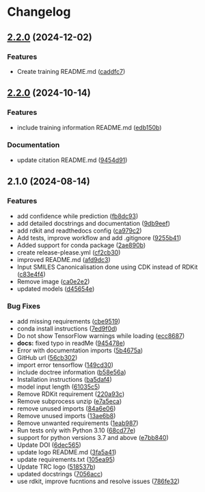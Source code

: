 # Changelog

## [2.2.0](https://github.com/Kohulan/Smiles-TO-iUpac-Translator/compare/v2.1.1...v2.2.0) (2024-12-02)


### Features

* Create training README.md ([caddfc7](https://github.com/Kohulan/Smiles-TO-iUpac-Translator/commit/caddfc73a53b843631397b671bd611f9bee14688))

## [2.2.0](https://github.com/Kohulan/Smiles-TO-iUpac-Translator/compare/v2.1.0...v2.2.0) (2024-10-14)


### Features

* include training information README.md ([edb150b](https://github.com/Kohulan/Smiles-TO-iUpac-Translator/commit/edb150b7f71e75af3070271a69a1287359d41ffc))


### Documentation

* update citation README.md ([9454d91](https://github.com/Kohulan/Smiles-TO-iUpac-Translator/commit/9454d91c78564819124ee5c6b46c9e305fdfabbc))

## 2.1.0 (2024-08-14)


### Features

* add confidence while prediction ([fb8dc93](https://github.com/Kohulan/Smiles-TO-iUpac-Translator/commit/fb8dc932015b0a7e7bb3d55a452f28ee8a51425a))
* add detailed docstrings and documentation ([9db9eef](https://github.com/Kohulan/Smiles-TO-iUpac-Translator/commit/9db9eefc2e668bc94fac3d5d6f0dc6f67928a2a9))
* add rdkit and readthedocs config ([ca979c2](https://github.com/Kohulan/Smiles-TO-iUpac-Translator/commit/ca979c21742f879cebfe86e17f612f6adafccfc4))
* Add tests, improve workflow and add .gitignore ([9255b41](https://github.com/Kohulan/Smiles-TO-iUpac-Translator/commit/9255b419eca7bbf0bf05dd847e3d04709cf3fbde))
* Added support for conda package ([2ae890b](https://github.com/Kohulan/Smiles-TO-iUpac-Translator/commit/2ae890b24ddbc6c9b8d949a1b7b850187f760a3a))
* create release-please.yml ([cf2cb30](https://github.com/Kohulan/Smiles-TO-iUpac-Translator/commit/cf2cb30f8d500190b4440b2c7f6398360b5c0f37))
* improved README.md ([afd9dc3](https://github.com/Kohulan/Smiles-TO-iUpac-Translator/commit/afd9dc3b65a46d790707b8597d9c68082b6210e8))
* Input SMILES Canonicalisation done using CDK instead of RDKit ([c83e4f4](https://github.com/Kohulan/Smiles-TO-iUpac-Translator/commit/c83e4f42b5ad882f8dbed3a832a29146a00cc416))
* Remove image ([ca0e2e2](https://github.com/Kohulan/Smiles-TO-iUpac-Translator/commit/ca0e2e2124b4f23f35f14f4f03c0715d2010bdea))
* updated models ([d45654e](https://github.com/Kohulan/Smiles-TO-iUpac-Translator/commit/d45654efdff1919e20d7ed8d6fc0ce567294f97b))


### Bug Fixes

* add missing requirements ([cbe9519](https://github.com/Kohulan/Smiles-TO-iUpac-Translator/commit/cbe9519f138c2dcd75869f41327f9df4df8ab854))
* conda install instructions ([7ed9f0d](https://github.com/Kohulan/Smiles-TO-iUpac-Translator/commit/7ed9f0d1b167e7eef6b278cd025a672e807a4d6e))
* Do not show TensorFlow warnings while loading ([ecc8687](https://github.com/Kohulan/Smiles-TO-iUpac-Translator/commit/ecc868702e0baaf74eb4fc8ed7d63a50ea2ff7cf))
* **docs:** fixed typo in readMe ([945478e](https://github.com/Kohulan/Smiles-TO-iUpac-Translator/commit/945478e1c1d39c705c24b12e15fc046b5bbd89e8))
* Error with documentation imports ([5b4675a](https://github.com/Kohulan/Smiles-TO-iUpac-Translator/commit/5b4675af0ea614351a5e4b7f1956213b6f8c704b))
* GitHub url ([56cb302](https://github.com/Kohulan/Smiles-TO-iUpac-Translator/commit/56cb302234bd48e6452509997017d0e8f9ba76a4))
* import error tensorflow ([149cd30](https://github.com/Kohulan/Smiles-TO-iUpac-Translator/commit/149cd30bbe87313151e87f22cecc2230902643bc))
* include doctree information ([b58e56a](https://github.com/Kohulan/Smiles-TO-iUpac-Translator/commit/b58e56a136d391ad886774b0fde0010e0f7816f2))
* Installation instructions ([ba5daf4](https://github.com/Kohulan/Smiles-TO-iUpac-Translator/commit/ba5daf468e4eab67056d06c21313c15010e78107))
* model input length ([61035c5](https://github.com/Kohulan/Smiles-TO-iUpac-Translator/commit/61035c5375c0edb69c00fba3bf4c5dd90d9873ba))
* Remove RDKit requirement ([220a93c](https://github.com/Kohulan/Smiles-TO-iUpac-Translator/commit/220a93c7f4e8e42e618ef546575999cca065e3a0))
* Remove subprocess unzip ([e7a5eca](https://github.com/Kohulan/Smiles-TO-iUpac-Translator/commit/e7a5eca050658b8aca542c60bc12c48e21e9dc33))
* remove unused imports ([84a6e06](https://github.com/Kohulan/Smiles-TO-iUpac-Translator/commit/84a6e0687d1e98442a7b4fa672cf844cca48f753))
* Remove unused imports ([13ae6b8](https://github.com/Kohulan/Smiles-TO-iUpac-Translator/commit/13ae6b80564f05e62088a2862b159ef85c4a093a))
* Remove unwanted requirements ([1eab987](https://github.com/Kohulan/Smiles-TO-iUpac-Translator/commit/1eab98743fd3d9061476eab0ccdfb3264040d21b))
* Run tests only with Python 3.10 ([68cd77e](https://github.com/Kohulan/Smiles-TO-iUpac-Translator/commit/68cd77e8a46954f5a7593fcb3f0af187914a3490))
* support for python versions 3.7 and above ([e7bb840](https://github.com/Kohulan/Smiles-TO-iUpac-Translator/commit/e7bb8403f13c4360987b80b1f540ed6567654765))
* Update DOI ([6dec565](https://github.com/Kohulan/Smiles-TO-iUpac-Translator/commit/6dec565cf23a446953a443d74093c9589eb16e59))
* update logo README.md ([3fa5a41](https://github.com/Kohulan/Smiles-TO-iUpac-Translator/commit/3fa5a41d5cea3f0083fa26c897809a567fb3070f))
* update requirements.txt ([105ea95](https://github.com/Kohulan/Smiles-TO-iUpac-Translator/commit/105ea9596c453a78c7748f396e11bff7f86b30aa))
* Update TRC logo ([518537b](https://github.com/Kohulan/Smiles-TO-iUpac-Translator/commit/518537b62703a69d66014fc913f0fd1b88ae2d04))
* updated docstrings ([7056acc](https://github.com/Kohulan/Smiles-TO-iUpac-Translator/commit/7056acc42ed19115360f4d1733120325e39a9092))
* use rdkit, improve fucntions and resolve issues ([786fe32](https://github.com/Kohulan/Smiles-TO-iUpac-Translator/commit/786fe32bf8d4b15b7d9ba083fb1125692487949b))
